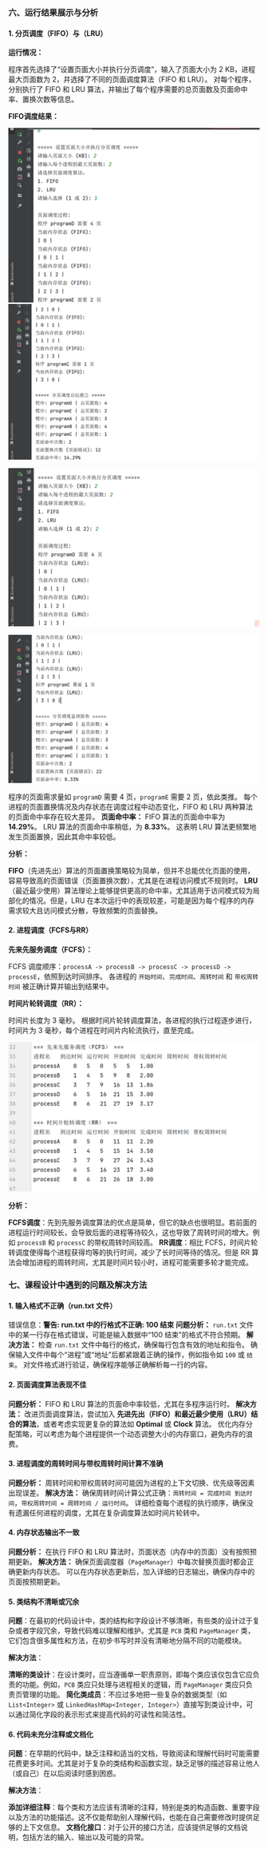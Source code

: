 ### 六、运行结果展示与分析

#### 1. **分页调度（FIFO）与（LRU）**

**运行情况：**

程序首先选择了“设置页面大小并执行分页调度”，输入了页面大小为 2 KB，进程最大页面数为 2，并选择了不同的页面调度算法（FIFO 和 LRU）。
对每个程序，分别执行了 FIFO 和 LRU 算法，并输出了每个程序需要的总页面数及页面命中率、置换次数等信息。

**FIFO调度结果：**

![|350](assets/屏幕截图%202024-12-21%20143602%201.png) 
![|350](assets/屏幕截图%202024-12-21%20143616%201.png)

![|350](assets/屏幕截图%202024-12-21%20143626.png)

![|350](assets/屏幕截图%202024-12-21%20143635.png)

程序的页面需求量如 `programD` 需要 4 页，`programE` 需要 2 页，依此类推。
每个进程的页面置换情况及内存状态在调度过程中动态变化，FIFO 和 LRU 两种算法的页面命中率存在较大差异。
**页面命中率：**
    FIFO 算法的页面命中率为 **14.29%**。
    LRU 算法的页面命中率稍低，为 **8.33%**。
    这表明 LRU 算法更频繁地发生页面置换，因此其命中率较低。

**分析：**

**FIFO**（先进先出）算法的页面置换策略较为简单，但并不总能优化页面的使用，容易导致高的页面错误（页面置换次数），尤其是在进程访问模式不规则时。
**LRU**（最近最少使用）算法理论上能够提供更高的命中率，尤其适用于访问模式较为局部化的情况。但是，LRU 在本次运行中的表现较差，可能是因为每个程序的内存需求较大且访问模式分散，导致频繁的页面替换。

#### 2. **进程调度（FCFS与RR）**

**先来先服务调度（FCFS）：**

FCFS 调度顺序：`processA -> processB -> processC -> processD -> processE`，依照到达时间排序。
各进程的 `开始时间`、`完成时间`、`周转时间` 和 `带权周转时间` 被正确计算并输出到结果中。

**时间片轮转调度（RR）：**

时间片长度为 3 毫秒。
根据时间片轮转调度算法，各进程的执行过程逐步进行，时间片为 3 毫秒，每个进程在时间片内轮流执行，直至完成。

![|350](assets/屏幕截图%202024-12-21%20135829.png)

**分析：**

**FCFS调度**：先到先服务调度算法的优点是简单，但它的缺点也很明显。若前面的进程运行时间较长，会导致后面的进程等待较久，这也导致了周转时间的增大。例如 `processB` 和 `processC` 的带权周转时间较高。
**RR调度**：相比 FCFS，时间片轮转调度使得每个进程获得均等的执行时间，减少了长时间等待的情况。但是 RR 算法会增加进程的周转时间，尤其是时间片较小时，进程可能需要多轮才能完成。

### 七、课程设计中遇到的问题及解决方法

#### 1. **输入格式不正确（run.txt 文件）**

错误信息：**警告: run.txt 中的行格式不正确: 100 结束**
**问题分析：** `run.txt` 文件中的某一行存在格式错误，可能是输入数据中“100 结束”的格式不符合预期。
**解决方法：**
    检查 `run.txt` 文件中每行的格式，确保每行包含有效的地址和指令。
    确保输入文件中每个“进程”或“地址”后都紧跟着正确的操作，例如指令如 `100` 或 `结束`。
    对文件格式进行验证，确保程序能够正确解析每一行的内容。

#### 2. **页面调度算法表现不佳**

**问题分析：** FIFO 和 LRU 算法的页面命中率较低，尤其在多程序运行时。
**解决方法：**
    改进页面调度算法，尝试加入 **先进先出（FIFO）和最近最少使用（LRU）结合的算法**，或者考虑实现更复杂的算法如 **Optimal** 或 **Clock** 算法。
    优化内存分配策略，可以考虑为每个进程提供一个动态调整大小的内存窗口，避免内存的浪费。

#### 3. **进程调度的周转时间与带权周转时间计算不准确**

**问题分析：** 周转时间和带权周转时间可能因为进程的上下文切换、优先级等因素出现误差。
**解决方法：**
    确保周转时间计算公式正确：`周转时间 = 完成时间 到达时间`，`带权周转时间 = 周转时间 / 运行时间`。
    详细检查每个进程的执行顺序，确保没有遗漏任何进程的调度，尤其在复杂调度算法如时间片轮转中。

#### 4. **内存状态输出不一致**

**问题分析：** 在执行 FIFO 和 LRU 算法时，页面状态（内存中的页面）没有按照预期更新。
**解决方法：**
    确保页面调度器（`PageManager`）中每次替换页面时都会正确更新内存状态。
    可以在内存状态更新后，加入详细的日志输出，确保内存中的页面按预期更新。

#### 5. **类结构不清晰或冗余**

**问题**：在最初的代码设计中，类的结构和字段设计不够清晰，有些类的设计过于复杂或者字段冗余，导致代码难以理解和维护。尤其是 `PCB` 类和 `PageManager` 类，它们包含很多属性和方法，在初步书写时并没有清晰地分隔不同的功能模块。

**解决方法**：

**清晰的类设计**：在设计类时，应当遵循单一职责原则，即每个类应该仅包含它应负责的功能。例如，`PCB` 类应只处理与进程相关的逻辑，而 `PageManager` 类应只负责页管理的功能。
**简化类成员**：不应过多地把一些复杂的数据类型（如 `List<Integer>` 或 `LinkedHashMap<Integer, Integer>`）直接写到类设计中，可以通过简化字段的表示形式来提高代码的可读性和简洁性。

#### 6. **代码未充分注释或文档化**

**问题**：在早期的代码中，缺乏注释和适当的文档，导致阅读和理解代码时可能需要花费更多时间。尤其是对于复杂的类结构和函数实现，缺乏足够的描述容易让他人（或自己）在以后阅读时感到困惑。

**解决方法**：

**添加详细注释**：每个类和方法应该有清晰的注释，特别是类的构造函数、重要字段以及方法的功能描述。这不仅能帮助别人理解代码，也能在自己需要修改时提供足够的上下文信息。
**文档化接口**：对于公开的接口方法，应该提供足够的文档说明，包括方法的输入、输出以及可能的异常。